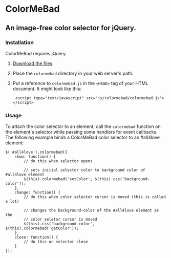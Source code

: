 ColorMeBad
==========

An image-free color selector for jQuery.
----------------------------------------

### Installation

ColorMeBad requires jQuery.

1. [Download the files](https://github.com/jasonvolpe/ColorMeBad/zipball/master).
2. Place the `colormebad` directory in your web server's path.
3. Put a reference to `colormebad.js` in the `<HEAD>` tag of your HTML document. It might look like this:

        <script type="text/javascript" src="js/colormebad/colormebad.js"></script>

### Usage

To attach the color selector to an element, call the `colormebad` function on the element's selector while passing some handlers for event callbacks. The following example binds a ColorMeBad color selector to an #all4love element:

    $('#all4love').colormebad({
        show: function() {
            // do this when selector opens
            
            // sets initial selector color to background color of #all4love element
            $(this).colormebad('setColor', $(this).css('background-color'));
        },
        change: function() {
            // do this when color selector cursor is moved (this is called a lot)
            
            // changes the background-color of the #all4love element as the
            // color seletor cursor is moved
            $(this).css('background-color', $(this).colormebad('getColor'));
        },
        close: function() {
            // do this on selector close
        }
    });

